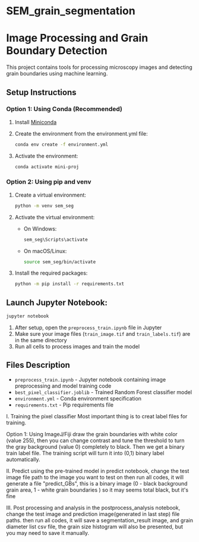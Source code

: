 # SEM_grain_segmentation

# Image Processing and Grain Boundary Detection

This project contains tools for processing microscopy images and detecting grain boundaries using machine learning.

## Setup Instructions

### Option 1: Using Conda (Recommended)

1. Install [Miniconda](https://docs.conda.io/en/latest/miniconda.html) 

2. Create the environment from the environment.yml file:
   ```bash
   conda env create -f environment.yml
   ```

3. Activate the environment:
   ```bash
   conda activate mini-proj
   ```

### Option 2: Using pip and venv

1. Create a virtual environment:
   ```bash
   python -m venv sem_seg
   ```

2. Activate the virtual environment:
   - On Windows:
     ```bash
     sem_seg\Scripts\activate
     ```
   - On macOS/Linux:
     ```bash
     source sem_seg/bin/activate
     ```

3. Install the required packages:
   ```bash
   python -m pip install -r requirements.txt
   ```

## Launch Jupyter Notebook:
   ```bash
   jupyter notebook
   ```
1. After setup, open the `preprocess_train.ipynb` file in Jupyter
2. Make sure your image files (`train_image.tif` and `train_labels.tif`) are in the same directory
3. Run all cells to process images and train the model

## Files Description

- `preprocess_train.ipynb` - Jupyter notebook containing image preprocessing and model training code
- `best_pixel_classifier.joblib` - Trained Random Forest classifier model
- `environment.yml` - Conda environment specification
- `requirements.txt` - Pip requirements file

I. Training the pixel classifier
Most important thing is to creat label files for training.

Option 1: Using ImageJ/Fiji
draw the grain boundaries with white color (value 255), then you can change contrast and tune the threshold to turn the gray background (value 0) completely to black. Then we get a binary train label file.
The training script will turn it into (0,1) binary label automatically.

II. Predict using the pre-trained model
in predict notebook, change the test image file path to the image you want to test on
then run all codes, it will generate a file "predict_GBs", this is a binary image (0 - black background grain area, 1 - white grain boundaries ) 
so it may seems total black, but it's fine

III. Post processing and analysis
in the postprocess_analysis notebook, change the test image and prediction image(generated in last step) file paths.
then run all codes, it will save a segmentation_result image, and grain diameter list csv file,
the grain size histogram will also be presented, but you may need to save it manually.
